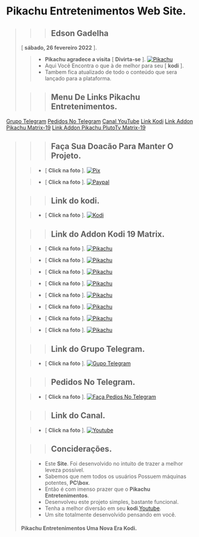 # **Pikachu Entretenimentos Web Site**.
>
>>> ## **Edson Gadelha**
>    [ **sábado, 26 fevereiro 2022** ].
>
>> - **Pikachu agradece a visita** [ **Divirta-se** ].
>>  [![Pikachu](https://i.imgur.com/WQNErVg.jpg)](https://edsonpikachu.github.io/PikachuEntretenimentos/)
>> - Aqui Você Encontra o que à de melhor para seu [ **kodi** ].
>> - Tambem fica atualizado de todo o conteúdo que sera lançado para a plataforma.
>
>>> ## **Menu De Links Pikachu Entretenimentos**.
>
[Grupo Telegram](https://t.me/+iD_hiIBwrVE3YmUx)
[Pedidos No Telegram](https://t.me/addonpikachu)
[Canal YouTube](https://bit.ly/pikatube)
[Link Kodi](https://kodi.tv/)
[Link Addon Pikachu Matrix-19](https://bit.ly/pikachumatrix19)
[Link Addon Pikachu PlutoTv Matrix-19](https://t.me/c/1631928826/509)
>
>>> ## **Faça Sua Doacão Para Manter O Projeto**.
>
>> - [ **Click na foto** ].
>>  [![Pix](https://bit.ly/pikachupixdoacao)](https://t.me/c/1631928826/294)
>
>> - [ **Click na foto** ].
>>  [![Paypal](https://bit.ly/pikachupaypaldoar)](https://www.paypal.com/donate/?hosted_button_id=VHL3SJP5DYFAE)
>
>>> ## **Link do kodi**.
>
>> - [ **Click na foto** ].
>>  [![Kodi](https://bit.ly/pikachukodimatrix)](https://kodi.tv/)
>
>>> ## **Link do Addon Kodi 19 Matrix**.
>
>> - [ **Click na foto** ].
>>  [![Pikachu](https://bit.ly/pikachusitemenu)](https://bit.ly/pikachumatrix19)
>
>
>> - [ **Click na foto** ].
>>  [![Pikachu](https://bit.ly/pikachusitetv01)](https://bit.ly/pikachumatrix19)
>
>
>> - [ **Click na foto** ].
>>  [![Pikachu](https://bit.ly/pikachusitetv02)](https://bit.ly/pikachumatrix19)
>
>
>> - [ **Click na foto** ].
>>  [![Pikachu](https://bit.ly/pikachusitefilmes01)](https://bit.ly/pikachumatrix19)
>
>
>> - [ **Click na foto** ].
>>  [![Pikachu](https://bit.ly/pikachusitefilmes02)](https://bit.ly/pikachumatrix19)
>
>
>> - [ **Click na foto** ].
>>  [![Pikachu](https://bit.ly/pikachusiteserie01)](https://bit.ly/pikachumatrix19)
>
>
>> - [ **Click na foto** ].
>>  [![Pikachu](https://bit.ly/pikachusiteserie02)](https://bit.ly/pikachumatrix19)
>
>
>> - [ **Click na foto** ].
>>  [![Pikachu](https://bit.ly/pikachusitemenu)](https://bit.ly/pikachumatrix19)
>
>>> ## **Link do Grupo Telegram**.
>
>> - [ **Click na foto** ].
>>  [![Gupo Telegram](https://bit.ly/pikachugrupotele)](https://t.me/+iD_hiIBwrVE3YmUx)
>
>>> ## **Pedidos No Telegram**.
>
>> - [ **Click na foto** ].
>>  [![Faça Pedios No Telegram](https://bit.ly/pikachupedidostele)](https://t.me/addonpikachu)
>
>>> ## **Link do Canal**.
>
>> - [ **Click na foto** ].
>>  [![Youtube](https://www.themoviedb.org/t/p/original/gpWAdT0RiWfFc7g739BOv7AxcGK.jpg)](https://bit.ly/pikatube)
>
>>> ## **Conciderações**.
>
>> - Este **Site**. Foi desenvolvido no intuito de trazer a melhor leveza possível.
>> - Sabemos que nem todos os usuários Possuem máquinas potentes, **PC\box**.
>> - Então é com imenso prazer que o **Pikachu Entretenimentos**.
>> - Desenvolveu este projeto simples, bastante funcional.
>> - Tenha a melhor diversão em seu **kodi**.[Youtube](https://bit.ly/pikatube).
>> - Um site totalmente desenvolvido pensando em você.
>   #### **Pikachu Entretenimentos** Uma Nova Era **Kodi**.
>   
